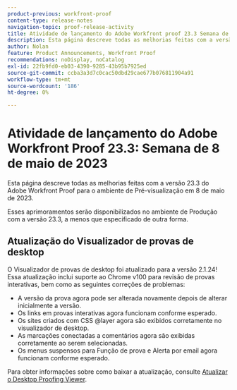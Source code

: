 ```yaml
---
product-previous: workfront-proof
content-type: release-notes
navigation-topic: proof-release-activity
title: Atividade de lançamento do Adobe Workfront proof 23.3 Semana de 8 de maio de 2023
description: Esta página descreve todas as melhorias feitas com a versão 23.3 do Adobe Workfront Proof para o ambiente de Pré-visualização. Essas melhorias serão disponibilizadas no ambiente de Produção na semana de 8 de maio de 2023.
author: Nolan
feature: Product Announcements, Workfront Proof
recommendations: noDisplay, noCatalog
exl-id: 22fb9fd0-eb03-4390-9285-43b95b7925ed
source-git-commit: ccba3a3d7c0cac50dbd29cae677b076811904a91
workflow-type: tm+mt
source-wordcount: '186'
ht-degree: 0%

---
```


# Atividade de lançamento do Adobe Workfront Proof 23.3: Semana de 8 de maio de 2023

Esta página descreve todas as melhorias feitas com a versão 23.3 do Adobe Workfront Proof para o ambiente de Pré-visualização em 8 de maio de 2023.

Esses aprimoramentos serão disponibilizados no ambiente de Produção com a versão 23.3, a menos que especificado de outra forma.

## Atualização do Visualizador de provas de desktop

O Visualizador de provas de desktop foi atualizado para a versão 2.1.24! Essa atualização inclui suporte ao Chrome v100 para revisão de provas interativas, bem como as seguintes correções de problemas:

* A versão da prova agora pode ser alterada novamente depois de alterar inicialmente a versão.
* Os links em provas interativas agora funcionam conforme esperado.
* Os sites criados com CSS @layer agora são exibidos corretamente no visualizador de desktop.
* As marcações conectadas a comentários agora são exibidas corretamente ao serem selecionadas.
* Os menus suspensos para Função de prova e Alerta por email agora funcionam conforme esperado.

Para obter informações sobre como baixar a atualização, consulte [Atualizar o Desktop Proofing Viewer](/help/quicksilver/review-and-approve-work/proofing/use-the-desktop-proofing-viewer/update-the-desktop-proofing-viewer.md).
